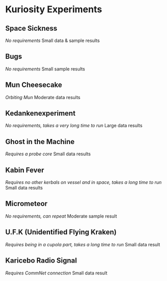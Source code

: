 # Kuriosity Experiments

## Space Sickness
*No requirements*
Small data & sample results
## Bugs
*No requirements*
Small sample results
## Mun Cheesecake
*Orbiting Mun*
Moderate data results
## Kedankenexperiment
*No requirements, takes a very long time to run*
Large data results
## Ghost in the Machine
*Requires a probe core*
Small data results
## Kabin Fever
*Requires no other kerbals on vessel and in space, takes a long time to run*
Small data results
## Micrometeor
*No requirements, can repeat*
Moderate sample result
## U.F.K (Unidentified Flying Kraken)
*Requires being in a cupola part, takes a long time to run*
Small data result
## Karicebo Radio Signal
*Requires CommNet connection*
Small data result

